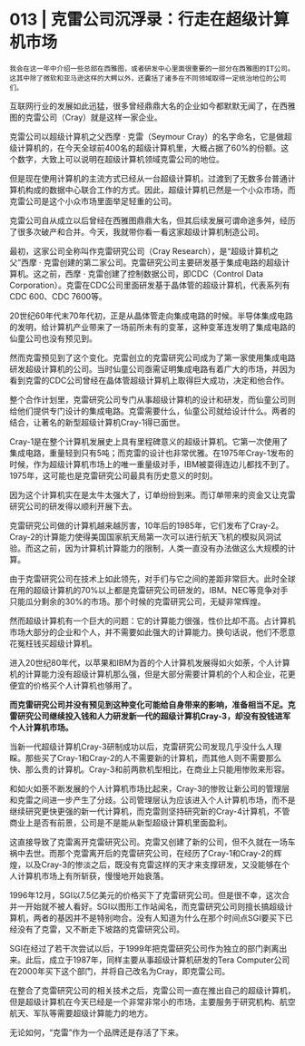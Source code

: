 # 013 | 克雷公司沉浮录：行走在超级计算机市场

    我会在这一年中介绍一些总部在西雅图，或者研发中心里面很重要的一部分在西雅图的IT公司。这其中除了微软和亚马逊这样的大鳄以外，还囊括了诸多在不同领域取得一定统治地位的公司们。

互联网行业的发展如此迅猛，很多曾经鼎鼎大名的企业如今都默默无闻了，在西雅图的克雷公司（Cray）就是这样一家企业。

克雷公司以超级计算机之父西摩 · 克雷（Seymour Cray）的名字命名，它是做超级计算机的，在今天全球前400名的超级计算机里，大概占据了60%的份额。这个数字，大致上可以说明在超级计算机领域克雷公司的地位。

但是现在使用计算机的主流方式已经从一台超级计算机，过渡到了无数多台普通计算机构成的数据中心联合工作的方式。因此，超级计算机已然是一个小众市场，而克雷公司是这个小众市场里面举足轻重的公司。

克雷公司自从成立以后曾经在西雅图鼎鼎大名，但其后续发展可谓命途多舛，经历了很多次破产和合并。今天，我就带你看一看这家超级计算机制造公司。

最初，这家公司全称叫作克雷研究公司（Cray Research），是“超级计算机之父”西摩 · 克雷创建的第二家公司。克雷研究公司主要研发基于集成电路的超级计算机。这之前，西摩 · 克雷创建了控制数据公司，即CDC（Control Data Corporation）。克雷在CDC公司里面研发基于晶体管的超级计算机，代表系列有CDC 600、CDC 7600等。

20世纪60年代末70年代初，正是从晶体管走向集成电路的时候。半导体集成电路的发明，给计算机产业带来了一场前所未有的变革，这种变革连发明了集成电路的仙童公司也没有预见到。

然而克雷预见到了这个变化。克雷创立的克雷研究公司成为了第一家使用集成电路研发超级计算机的公司。当时仙童公司亟需证明集成电路有着广大的市场，并因为看到克雷的CDC公司曾经在晶体管超级计算机上取得巨大成功，决定和他合作。

整个合作计划里，克雷研究公司专门从事超级计算机的设计和研发，而仙童公司则给他们提供专门设计的集成电路。克雷需要什么，仙童公司就给设计什么。两者的结合，让著名的新型超级计算机Cray-1得已面世。

Cray-1是在整个计算机发展史上具有里程碑意义的超级计算机。它第一次使用了集成电路，重量轻到只有5吨；而克雷的设计也非常优雅。在1975年Cray-1发布的时候，作为超级计算机市场上的唯一重量级对手，IBM被耍得连边儿都找不到了。1975年，这可能也是克雷研究公司最具有历史意义的时刻。

因为这个计算机实在是太牛太强大了，订单纷纷到来。而订单带来的资金又让克雷研究公司的研发得以顺利开展下去。

克雷研究公司做的计算机越来越厉害，10年后的1985年，它们发布了Cray-2。Cray-2的计算能力使得美国国家航天局第一次可以进行航天飞机的模拟风洞试验。而这之前，因为计算机计算能力的限制，人类一直没有办法做这么大规模的计算。

由于克雷研究公司在技术上如此领先，对手们与它之间的差距非常巨大。此时全球在用的超级计算机的70%以上都是克雷研究公司研发的，IBM、NEC等竞争对手只能瓜分剩余的30%的市场。那个时候的克雷研究公司，无疑非常辉煌。

然而超级计算机有一个巨大的问题：它的计算能力很强，性价比却不高。占计算机市场大部分的企业和个人，并不需要如此强大的计算能力。换句话说，他们不愿意花冤枉钱买超级计算机。

进入20世纪80年代，以苹果和IBM为首的个人计算机发展得如火如荼，个人计算机的计算能力没有超级计算机那么强，但是大部分需要计算机的个人和企业，花更便宜的价格买个人计算机也够用了。

**而克雷研究公司并没有预见到这种变化可能给自身带来的影响，准备相当不足。克雷研究公司继续投入钱和人力研发新一代的超级计算机Cray-3，却没有投钱进军个人计算机市场。**

当新一代超级计算机Cray-3研制成功以后，克雷研究公司发现几乎没什么人理睬。那些买了Cray-1和Cray-2的人不需要新的计算机，而其他人则不需要那么快、那么贵的计算机。Cray-3和前两款机型相比，在商业上只能用惨败来形容。

和如火如荼不断发展的个人计算机市场比起来，Cray-3的惨败让新公司的管理层和克雷之间进一步产生了分歧。公司管理层认为应该进入个人计算机市场，而不是继续研究更快更强的新一代计算机，而克雷则坚持研究新的Cray-4计算机，不管商业上是否有前景，公司是不是能从新型超级计算机里面盈利。

这直接导致了克雷离开克雷研究公司。克雷又创建了新的公司，但不久就在一场车祸中去世。而那个克雷离开后的克雷研究公司，在经历了Cray-1和Cray-2的辉煌，以及Cray-3的惨淡之后，既没有克雷这样的天才来支撑研发，又没能够在个人计算机市场上有所斩获，慢慢地开始衰落。

1996年12月，SGI以7.5亿美元的价格买下了克雷研究公司。但是很不幸，这次合并一开始就不被人看好。SGI以图形工作站闻名，而克雷研究公司则擅长搞超级计算机，两者的基因并不是特别吻合。没有人知道为什么在那个时间点SGI要买下已经没有了克雷，又不断走下坡路的克雷研究公司。

SGI在经过了若干次尝试以后，于1999年把克雷研究公司作为独立的部门剥离出来。此后，成立于1987年，同样主要从事超级计算机研发的Tera Computer公司在2000年买下这个部门，并将自己改名为Cray，即克雷公司。

在整合了克雷研究公司的相关技术之后，克雷公司一直在推出自己的超级计算机，但是超级计算机在今天已经是一个非常非常小的市场，主要服务于研究机构、航空航天、军队等需要超级计算能力的地方。

无论如何，“克雷”作为一个品牌还是存活了下来。
    